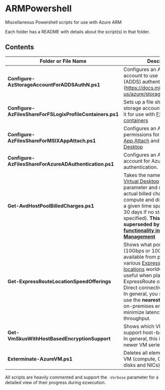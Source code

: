 # ARMPowershell

Miscellaneous Powershell scripts for use with Azure ARM

Each folder has a README with details about the script(s) in that folder.

## Contents

| Folder or File Name | Description |
--------------------- | ------------
| **Configure-AzStorageAccountForADDSAuthN.ps1** | Configures an Azure storage account to use [Active Directory (ADDS) authentication](https://docs.microsoft.com/en-us/azure/storage/files/ |storage-files-identity-auth-active-directory-enable)
|**Configure-AzFilesShareForFSLogixProfileContainers.ps1** | Sets up a file share on an Azure storage account and configures it for use with [FSlogix profile containers](https://docs.microsoft.com/en-us/azure/virtual-desktop/fslogix-containers-azure-files) |
| **Configure-AzFilesShareForMSIXAppAttach.ps1** | Configures an Azure Files share permissions for use with [MSIX App Attach](https://docs.microsoft.com/en-us/azure/virtual-desktop/what-is-app-attach) and [Azure Virtual Desktop](https://azure.microsoft.com/en-us/services/virtual-desktop/) |
| **Configure-AzFilesShareForAzureADAuthentication.ps1** | Configures an Azure storage account for Azure AD authentication. |
| **Get-AvdHostPoolBilledCharges.ps1**| Takes the name of an [Azure Virtual Desktop](https://azure.microsoft.com/en-us/services/virtual-desktop/) host pool as a parameter and returns the actual billed charges for the compute and disk resources for a given time span (default prior 30 days if no start/end date specified). **This has been superseded by [this functionality in Azure Cost Management](https://techcommunity.microsoft.com/t5/azure-virtual-desktop-blog/group-costs-by-host-pool-with-cost-management-now-in-public/ba-p/3638285)** |
| **Get-ExpressRouteLocationSpeedOfferings** | Shows what port speeds (10Gbps or 100GBps) are available from providers in the various [ExpressRoute peering locations](https://learn.microsoft.com/azure/expressroute/expressroute-locations#partners) worldwide.  This is useful when planning ExpressRoute or ExpressRoute Direct connectivity for your org.  In general, you should plan to use the **nearest** location to your on-premises environment to minimize latency and maximize throughput. |
| **Get-VmSkusWithHostBasedEncryptionSupport** | Shows which VM sku offerings support host-based encryption.  In general, this is limited to the newer VM series.|
| **Exterminate-AzureVM.ps1** | Deletes all elements of an Azure VM (compute, OS disk, data disks and NICs) |

All scripts are heavily commented and support the `-Verbose` parameter for a detailed view of their progress during ezxecution.